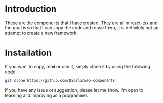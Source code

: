 # Introduction

These are the components that I have created. They are all in react-tsx and the goal is so that I can copy the code and reuse them, it is definitely not an attempt to create a new framework.

# Installation

If you want to copy, read or use it, simply clone it by using the following code.

```sh
git clone https://github.com/Diorla/web-components
```

If you have any issue or suggestion, please let me know. I'm open to learning and improving as a programmer.
